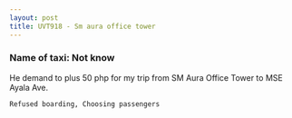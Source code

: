 ```yaml
---
layout: post
title: UVT918 - Sm aura office tower
---
```


### Name of taxi: Not know

He demand to plus 50 php for my trip from SM Aura Office Tower to MSE Ayala Ave.

```Refused boarding, Choosing passengers```
